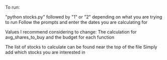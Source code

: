 To run:

"python stocks.py" followed by "1" or "2" depending on what you are trying to run
Follow the prompts and enter the dates you are calculating for

Values I recommend considering to change:
The calculation for avg_shares_to_buy and the budget for each function

The list of stocks to calculate can be found near the top of the file
Simply add which stocks you are interested in
